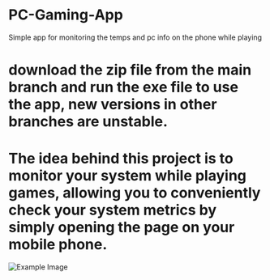 # PC-Gaming-App
Simple app for monitoring the temps and pc info on the phone while playing

# download the zip file from the main branch and run the exe file to use the app, new versions in other branches are unstable. 

# The idea behind this project is to monitor your system while playing games, allowing you to conveniently check your system metrics by simply opening the page on your mobile phone.

![Example Image](/lib/Skärmbild%202025-01-19%20011712.png)
